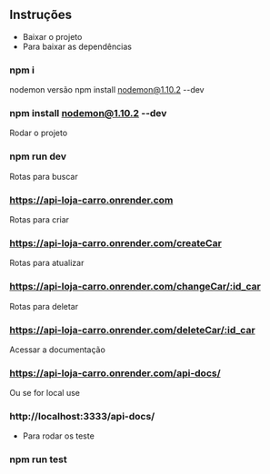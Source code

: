 ## Instruções
- Baixar o projeto  
-  Para baixar as dependências 
### npm i 

nodemon versão npm install nodemon@1.10.2 --dev
### npm install nodemon@1.10.2 --dev

Rodar o projeto 
### npm run dev

Rotas para buscar
### https://api-loja-carro.onrender.com


Rotas para criar 
### https://api-loja-carro.onrender.com/createCar

Rotas para atualizar
### https://api-loja-carro.onrender.com/changeCar/:id_car

Rotas para deletar
### https://api-loja-carro.onrender.com/deleteCar/:id_car


Acessar a documentação 
### https://api-loja-carro.onrender.com/api-docs/

Ou se for local use 
### http://localhost:3333/api-docs/


- Para rodar os teste
### npm run test


